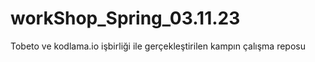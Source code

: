 # workShop_Spring_03.11.23
Tobeto ve kodlama.io işbirliği ile gerçekleştirilen kampın çalışma reposu
